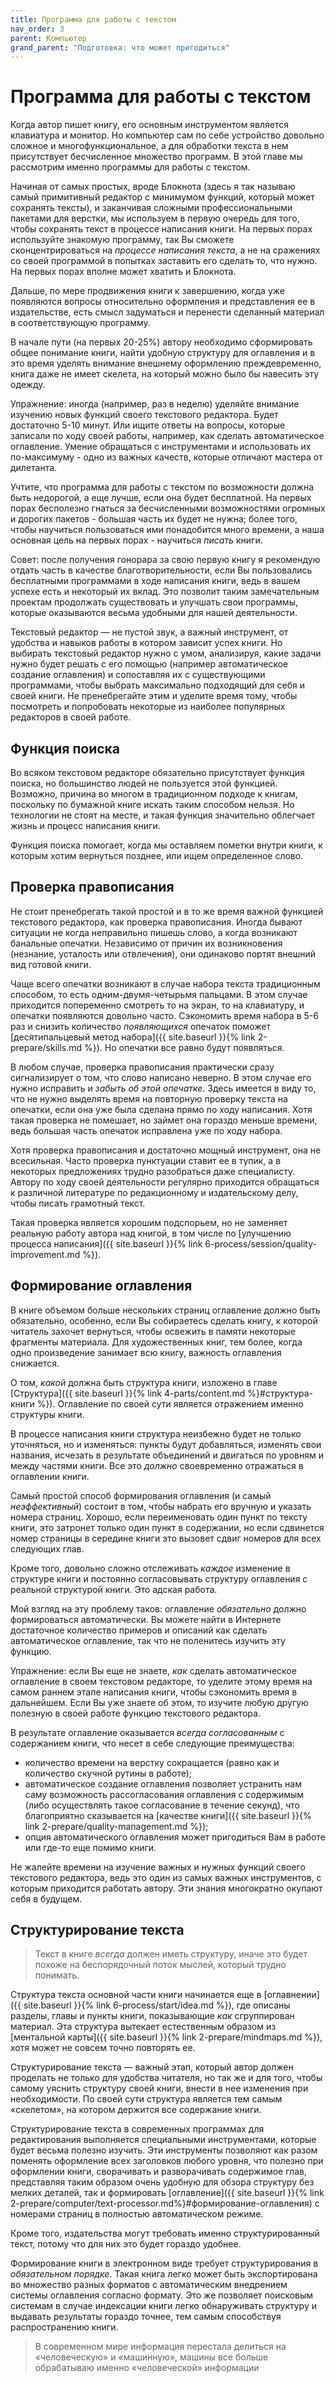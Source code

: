 ```yaml
---
title: Программа для работы с текстом
nav_order: 3
parent: Компьютер
grand_parent: "Подготовка: что может пригодиться"
---
```


# Программа для работы с текстом

Когда автор пишет книгу, его основным инструментом является клавиатура
и монитор.  Но компьютер сам по себе устройство довольно сложное и
многофункциональное, а для обработки текста в нем присутствует
бесчисленное множество программ.  В этой главе мы рассмотрим именно
программы для работы с текстом.

Начиная от самых простых, вроде Блокнота (здесь я так называю самый
примитивный редактор с минимумом функций, который может сохранять
тексты), и заканчивая сложными профессиональными пакетами для верстки,
мы используем в первую очередь для того, чтобы сохранять текст в
процессе написания книги.  На первых порах используйте знакомую
программу, так Вы сможете сконцентрироваться на *процессе написания
текста*, а не на сражениях со своей программой в попытках заставить
его сделать то, что нужно.  На первых порах вполне может хватить и
Блокнота.

Дальше, по мере продвижения книги к завершению, когда уже появляются
вопросы относительно оформления и представления ее в издательстве,
есть смысл задуматься и перенести сделанный материал в соответствующую
программу.

В начале пути (на первых 20-25%) автору необходимо сформировать общее
понимание книги, найти удобную структуру для оглавления и в это время
уделять внимание внешнему оформлению преждевременно, книга даже не
имеет скелета, на который можно было бы навесить эту одежду.

Упражнение: иногда (например, раз в неделю) уделяйте внимание изучению
новых функций своего текстового редактора.  Будет достаточно 5-10
минут.  Или ищите ответы на вопросы, которые записали по ходу своей
работы, например, как сделать автоматическое оглавление.  Умение
обращаться с инструментами и использовать их по-максимуму - одно из
важных качеств, которые отличают мастера от дилетанта.

Учтите, что программа для работы с текстом по возможности должна быть
недорогой, а еще лучше, если она будет бесплатной.  На первых порах
бесполезно гнаться за бесчисленными возможностями огромных и дорогих
пакетов - большая часть их будет не нужна; более того, чтобы научиться
пользоваться ими понадобится много времени, а наша основная цель на
первых порах - научиться *писать* книги.

Совет: после получения гонорара за свою первую книгу я рекомендую
отдать часть в качестве благотворительности, если Вы пользовались
бесплатными программами в ходе написания книги, ведь в вашем успехе
есть и некоторый их вклад.  Это позволит таким замечательным проектам
продолжать существовать и улучшать свои программы, которые оказываются
весьма удобными для нашей деятельности.

Текстовый редактор — не пустой звук, а важный инструмент, от удобства
и навыков работы в котором зависит успех книги.  Но выбирать текстовый
редактор нужно с умом, анализируя, какие задачи нужно будет решать с
его помощью (например автоматическое создание оглавления) и
сопоставляя их с существующими программами, чтобы выбрать максимально
подходящий для себя и своей книги.  Не пренебрегайте этим и уделите
время тому, чтобы посмотреть и попробовать некоторые из наиболее
популярных редакторов в своей работе.


## Функция поиска

Во всяком текстовом редакторе обязательно присутствует функция поиска,
но большинство людей не пользуется этой функцией.  Возможно, причина
во многом в традиционном подходе к книгам, поскольку по бумажной книге
искать таким способом нельзя.  Но технологии не стоят на месте, и
такая функция значительно облегчает жизнь и процесс написания книги.

Функция поиска помогает, когда мы оставляем пометки внутри книги, к
которым хотим вернуться позднее, или ищем определенное слово.


## Проверка правописания

Не стоит пренебрегать такой простой и в то же время важной функцией
текстового редактора, как проверка правописания.  Иногда бывают
ситуации не когда неправильно пишешь слово, а когда возникают
банальные опечатки.  Независимо от причин их возникновения (незнание,
усталость или отвлечения), они одинаково портят внешний вид готовой
книги.

Чаще всего опечатки возникают в случае набора текста традиционным
способом, то есть одним-двумя-четырьмя пальцами.  В этом случае
приходится попеременно смотреть то на экран, то на клавиатуру, и
опечатки появляются довольно часто.  Сэкономить время набора в 5-6 раз
и снизить количество *появляющихся* опечаток поможет [десятипальцевый
метод набора]({{ site.baseurl }}{% link 2-prepare/skills.md %}).  Но
опечатки все равно будут появляться.

В любом случае, проверка правописания практически сразу сигнализирует
о том, что слово написано неверно.  В этом случае его нужно исправить
и *забыть об этой опечатке*.  Здесь имеется в виду то, что не нужно
выделять время на повторную проверку текста на опечатки, если она уже
была сделана прямо по ходу написания.  Хотя такая проверка не
помешает, но займет она гораздо меньше времени, ведь большая часть
опечаток исправлена уже по ходу набора.

Хотя проверка правописания и достаточно мощный инструмент, она не
всесильная.  Часто проверка пунктуации ставит ее в тупик, а в
некоторых предложениях трудно разобраться даже специалисту.  Автору по
ходу своей деятельности регулярно приходится обращаться к различной
литературе по редакционному и издательскому делу, чтобы писать
грамотный текст.

Такая проверка является хорошим подспорьем, но не заменяет реальную
работу автора над книгой, в том числе по [улучшению процесса
написания]({{ site.baseurl }}{% link
6-process/session/quality-improvement.md %}).


## Формирование оглавления

В книге объемом больше нескольких страниц оглавление должно быть
обязательно, особенно, если Вы собираетесь сделать книгу, к которой
читатель захочет вернуться, чтобы освежить в памяти некоторые
фрагменты материала.  Для художественных книг, тем более, когда одно
произведение занимает всю книгу, важность оглавления снижается.

О том, *какой* должна быть структура книги, изложено в главе
[Структура]({{ site.baseurl }}{% link 4-parts/content.md
%}#структура-книги %}).  Оглавление по своей сути является отражением
именно структуры книги.

В процессе написания книги структура неизбежно будет не только
уточняться, но и изменяться: пункты будут добавляться, изменять свои
названия, исчезать в результате объединений и двигаться по уровням и
между частями книги.  Все это *должно* своевременно отражаться в
оглавлении книги.

Самый простой способ формирования оглавления (и самый *неэффективный*)
состоит в том, чтобы набрать его вручную и указать номера страниц.
Хорошо, если переименовать один пункт по тексту книги, это затронет
только один пункт в содержании, но если сдвинется номер страницы в
середине книги это вызовет сдвиг номеров для всех следующих глав.

Кроме того, довольно сложно отслеживать *каждое* изменение в структуре
книги и постоянно согласовывать структуру оглавления с реальной
структурой книги.  Это адская работа.

Мой взгляд на эту проблему таков: оглавление *обязательно* должно
формироваться автоматически.  Вы можете найти в Интернете достаточное
количество примеров и описаний как сделать автоматическое оглавление,
так что не поленитесь изучить эту функцию.

Упражнение: если Вы еще не знаете, *как* сделать автоматическое
оглавление в своем текстовом редакторе, то уделите этому время на
самом раннем этапе написания книги, чтобы сэкономить время в
дальнейшем.  Если Вы уже знаете об этом, то изучите любую другую
полезную в своей работе функцию текстового редактора.

В результате оглавление оказывается *всегда согласованным* с
содержанием книги, что несет в себе следующие преимущества:
- количество времени на верстку сокращается (равно как и количество
  скучной рутины в работе);
- автоматическое создание оглавления позволяет устранить нам саму
  возможность рассогласования оглавления с содержимым (либо
  осуществлять такое согласование в течение секунд), что благоприятно
  сказывается на [качестве книги]({{ site.baseurl }}{% link
  2-prepare/quality-management.md %});
- опция автоматического оглавления может пригодиться Вам в работе или
  где-то еще помимо книги.

Не жалейте времени на изучение важных и нужных функций своего
текстового редактора, ведь это один из самых важных инструментов, с
которым приходится работать автору.  Эти знания многократно окупают
себя в будущем.


## Структурирование текста

> Текст в книге *всегда* должен иметь структуру, иначе это будет
> похоже на беспорядочный поток мыслей, который трудно понимать.

Структура текста основной части книги начинается еще в [оглавнении]({{
site.baseurl }}{% link 6-process/start/idea.md %}), где описаны
разделы, главы и пункты книги, показывающие *как* сгруппирован
материал.  Эта структура вытекает естественным образом из [ментальной
карты]({{ site.baseurl }}{% link 2-prepare/mindmaps.md %}), хотя может
не совсем точно повторять ее.

Структурирование текста — важный этап, который автор должен
проделать не только для удобства читателя, но так же и для того, чтобы
самому уяснить структуру своей книги, внести в нее изменения при
необходимости.  По своей сути структура является тем самым «скелетом»,
на котором держится все содержание книги.

Структурирование текста в современных программах для редактирования
выполняется специальными инструментами, которые будет весьма полезно
изучить.  Эти инструменты позволяют как разом поменять оформление всех
заголовков любого уровня, что полезно при оформлении книги,
сворачивать и разворачивать содержимое глав, представляя таким образом
очень удобную для обзора структуру без мелких деталей, так и
формировать [оглавление]({{ site.baseurl }}{% link
2-prepare/computer/text-processor.md%}#формирование-оглавления) с
номерами страниц в полностью автоматическом режиме.

Кроме того, издательства могут требовать именно структурированный
текст, потому что для них это будет гораздо удобнее.

Формирование книги в электронном виде требует структурирования в
*обязательном порядке*.  Такая книга легко может быть экспортирована
во множество разных форматов с автоматическим внедрением системы
оглавления согласно формату.  Это же позволяет поисковым системам в
случае индексации книги легко обнаруживать структуру и выдавать
результаты гораздо точнее, тем самым способствуя распространению
книги.

> В современном мире информация перестала делиться на «человеческую» и
> «машинную», машины все больше обрабатываю именно «человеческой»
> информации
